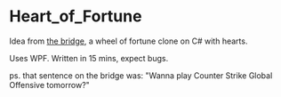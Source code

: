 # Heart_of_Fortune
Idea from [the bridge](http://chat.stackexchange.com/transcript/message/26842122#26842122), a wheel of fortune clone on C# with hearts.

Uses WPF. Written in 15 mins, expect bugs.


ps. that sentence on the bridge was: "Wanna play Counter Strike Global Offensive tomorrow?"

